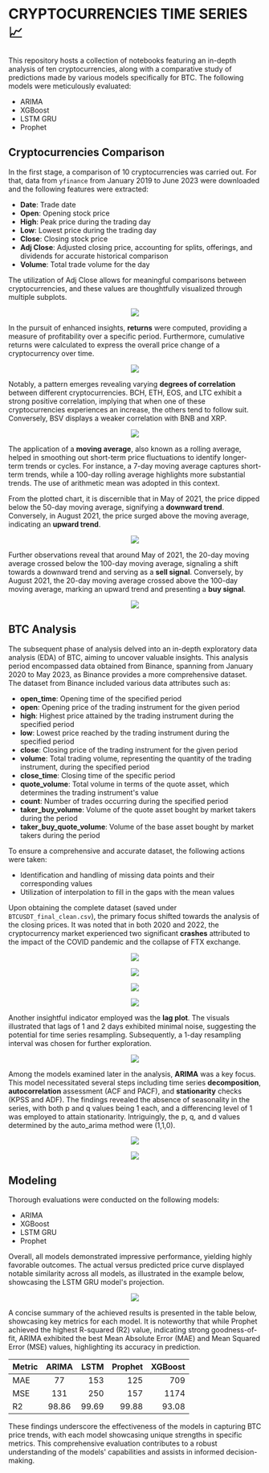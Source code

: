 # **CRYPTOCURRENCIES TIME SERIES** :chart_with_upwards_trend:

This repository hosts a collection of notebooks featuring an in-depth analysis of ten cryptocurrencies, along with a comparative study of predictions made by various models specifically for BTC. The following models were meticulously evaluated:

- ARIMA
- XGBoost
- LSTM GRU
- Prophet

## Cryptocurrencies Comparison

In the first stage, a comparison of 10 cryptocurrencies was carried out. For that, data from `yfinance` from January 2019 to June 2023 were downloaded and the following features were extracted:

- **Date**: Trade date
- **Open**: Opening stock price
- **High**: Peak price during the trading day
- **Low**: Lowest price during the trading day
- **Close**: Closing stock price
- **Adj Close**: Adjusted closing price, accounting for splits, offerings, and dividends for accurate historical comparison
- **Volume**: Total trade volume for the day

The utilization of Adj Close allows for meaningful comparisons between cryptocurrencies, and these values are thoughtfully visualized through multiple subplots.

<p align="center">
<img align="center" src="./EDA_notebooks/images/10_currencies.png"> 

</p>

In the pursuit of enhanced insights, **returns** were computed, providing a measure of profitability over a specific period. Furthermore, cumulative returns were calculated to express the overall price change of a cryptocurrency over time.

<p align="center">
<img align="center" src="./EDA_notebooks/images/cum_returns.png"> 

</p>

Notably, a pattern emerges revealing varying **degrees of correlation** between different cryptocurrencies. BCH, ETH, EOS, and LTC exhibit a strong positive correlation, implying that when one of these cryptocurrencies experiences an increase, the others tend to follow suit. Conversely, BSV displays a weaker correlation with BNB and XRP.


<p align="center">
<img align="center" src="./EDA_notebooks/images/heatmap.png"> 

</p>

The application of a **moving average**, also known as a rolling average, helped in smoothing out short-term price fluctuations to identify longer-term trends or cycles. For instance, a 7-day moving average captures short-term trends, while a 100-day rolling average highlights more substantial trends. The use of arithmetic mean was adopted in this context.

From the plotted chart, it is discernible that in May of 2021, the price dipped below the 50-day moving average, signifying a **downward trend**. Conversely, in August 2021, the price surged above the moving average, indicating an **upward trend**.


<p align="center">
<img align="center"src="./EDA_notebooks/images/ma20_100.png"> 

</p>

Further observations reveal that around May of 2021, the 20-day moving average crossed below the 100-day moving average, signaling a shift towards a downward trend and serving as a **sell signal**. Conversely, by August 2021, the 20-day moving average crossed above the 100-day moving average, marking an upward trend and presenting a **buy signal**.


<p align="center">
<img align="center"  src="./EDA_notebooks/images/ma50.png"> 

</p>

## BTC Analysis

The subsequent phase of analysis delved into an in-depth exploratory data analysis (EDA) of BTC, aiming to uncover valuable insights. This analysis period encompassed data obtained from Binance, spanning from January 2020 to May 2023, as Binance provides a more comprehensive dataset. The dataset from Binance included various data attributes such as:

- **open_time**: Opening time of the specified period
- **open**: Opening price of the trading instrument for the given period
- **high**: Highest price attained by the trading instrument during the specified period
- **low**: Lowest price reached by the trading instrument during the specified period
- **close**: Closing price of the trading instrument for the given period
- **volume**: Total trading volume, representing the quantity of the trading instrument, during the specified period
- **close_time**: Closing time of the specific period
- **quote_volume**: Total volume in terms of the quote asset, which determines the trading instrument's value
- **count**: Number of trades occurring during the specified period
- **taker_buy_volume**: Volume of the quote asset bought by market takers during the period
- **taker_buy_quote_volume**: Volume of the base asset bought by market takers during the period

To ensure a comprehensive and accurate dataset, the following actions were taken:

- Identification and handling of missing data points and their corresponding values
- Utilization of interpolation to fill in the gaps with the mean values

Upon obtaining the complete dataset (saved under `BTCUSDT_final_clean.csv`), the primary focus shifted towards the analysis of the closing prices. It was noted that in both 2020 and 2022, the cryptocurrency market experienced two significant **crashes** attributed to the impact of the COVID pandemic and the collapse of FTX exchange.


<p align="center">
<img align="center"src="./EDA_notebooks/images/btc_close.png">
</p>

<p align="center">
<img align="center"src="./EDA_notebooks/images/crash_2020.png">
</p>

<p align="center">
<img align="center"src="./EDA_notebooks/images/crash_2022.png">
</p>

<p align="center">
<img align="center"src="./EDA_notebooks/images/returns_crash.png">
</p>

Another insightful indicator employed was the **lag plot**. The visuals illustrated that lags of 1 and 2 days exhibited minimal noise, suggesting the potential for time series resampling. Subsequently, a 1-day resampling interval was chosen for further exploration.

<p align="center">
<img align="center"src="./EDA_notebooks/images/lag.png">
</p>

Among the models examined later in the analysis, **ARIMA** was a key focus. This model necessitated several steps including time series **decomposition**, **autocorrelation** assessment (ACF and PACF), and **stationarity** checks (KPSS and ADF). The findings revealed the absence of seasonality in the series, with both p and q values being 1 each, and a differencing level of 1 was employed to attain stationarity. Intriguingly, the p, q, and d values determined by the auto_arima method were (1,1,0).

<p align="center">
<img align="center"src="./EDA_notebooks/images/seasonality.png">
</p>

<p align="center">
<img align="center"src="./EDA_notebooks/images/differencing.png">
</p>

## Modeling

Thorough evaluations were conducted on the following models:

- ARIMA
- XGBoost
- LSTM GRU
- Prophet

Overall, all models demonstrated impressive performance, yielding highly favorable outcomes. The actual versus predicted price curve displayed notable similarity across all models, as illustrated in the example below, showcasing the LSTM GRU model's projection.

<p align="center">
<img align="center"src="./models_notebooks/images/model.png">
</p>

A concise summary of the achieved results is presented in the table below, showcasing key metrics for each model. It is noteworthy that while Prophet achieved the highest R-squared (R2) value, indicating strong goodness-of-fit, ARIMA exhibited the best Mean Absolute Error (MAE) and Mean Squared Error (MSE) values, highlighting its accuracy in prediction.


| Metric |  ARIMA   |  LSTM  | Prophet | XGBoost |
|:-------|:--------:|-------:|--------:|--------:|
| MAE    |   77     |  153   |   125   |  709    |
| MSE    |   131    |  250   |   157   |  1174   |
| R2     |  98.86   | 99.69  |  99.88  |  93.08  |


These findings underscore the effectiveness of the models in capturing BTC price trends, with each model showcasing unique strengths in specific metrics. This comprehensive evaluation contributes to a robust understanding of the models' capabilities and assists in informed decision-making.

